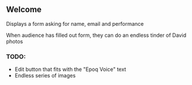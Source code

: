 ## Welcome

Displays a form asking for name, email and performance

When audience has filled out form, they can do an endless tinder of David photos

### TODO:

* Edit button that fits with the "Epoq Voice" text
* Endless series of images
